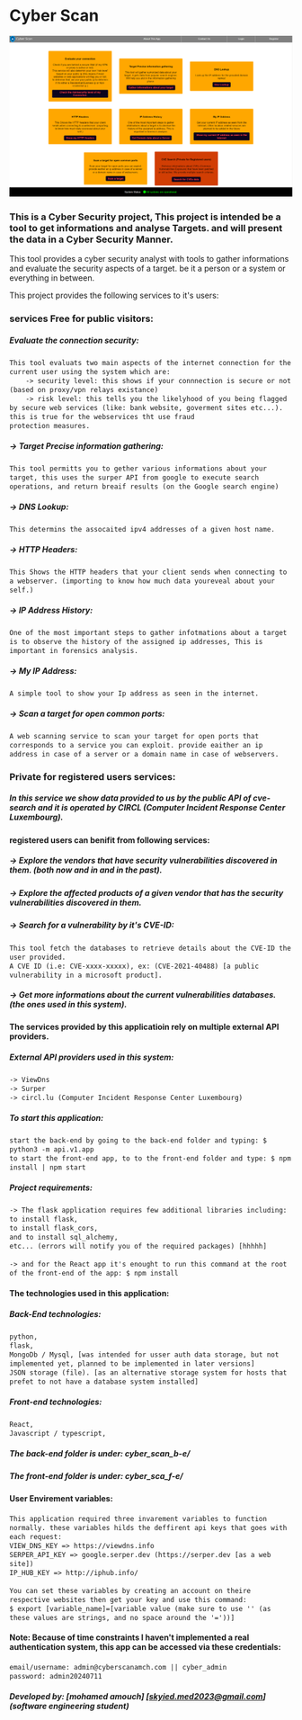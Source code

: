 
# Cyber Scan
![cyber scan main page screen shot](https://github.com/amch-med23/Cyber_scan/blob/master/imgs/cyber_scan_screen_shot.png?raw=true)

### This is a Cyber Security project, This project is intended be a tool to get informations and analyse Targets. and will present the data in a Cyber Security Manner.
This tool provides a cyber security analyst with tools to gather informations and evaluate the security aspects of a target. be it a person or a system or everything in between.

This project provides the following services to it's users:

### services Free for public visitors:

##### Evaluate the connection security:
	This tool evaluats two main aspects of the internet connection for the current user using the system which are:
		-> security level: this shows if your connnection is secure or not (based on proxy/vpn relays existance)
		-> risk level: this tells you the likelyhood of you being flagged by secure web services (like: bank website, goverment sites etc...). this is true for the webservices tht use fraud 				protection measures.

##### -> Target Precise information gathering:
	This tool permitts you to gether various informations about your target, this uses the surper API from google to execute search operations, and return breaif results (on the Google search engine)

##### -> DNS Lookup:
	This determins the assocaited ipv4 addresses of a given host name.

##### -> HTTP Headers:
	This Shows the HTTP headers that your client sends when connecting to a webserver. (importing to know how much data youreveal about your self.)

##### -> IP Address History:
	One of the most important steps to gather infotmations about a target is to observe the history of the assigned ip addresses, This is important in forensics analysis.
##### -> My IP Address:
	A simple tool to show your Ip address as seen in the internet.
##### -> Scan a target for open common ports:
	A web scanning service to scan your target for open ports that corresponds to a service you can exploit. provide eaither an ip address in case of a server or a domain name in case of webservers.

### Private for registered users services:
##### In this service we show data provided to us by the public API of cve-search and it is operated by CIRCL (Computer Incident Response Center Luxembourg).
#### registered users can benifit from following services: 

##### -> Explore the vendors that have security vulnerabilities discovered in them. (both now and in and in the past).

##### -> Explore the affected products of a given vendor that has the security vulnerabilities discovered in them.

##### -> Search for a vulnerability by it's CVE-ID:
	This tool fetch the databases to retrieve details about the CVE-ID the user provided.
	A CVE ID (i.e: CVE-xxxx-xxxxx), ex: (CVE-2021-40488) [a public vulnerability in a microsoft product].

##### -> Get more informations about the current vulnerabilities databases. (the ones used in this system).

#### The services provided by this applicatioin rely on multiple external API providers.

##### External API providers used in this system:	
	-> ViewDns
	-> Surper
	-> circl.lu (Computer Incident Response Center Luxembourg)

##### To start this application:	
	start the back-end by going to the back-end folder and typing: $ python3 -m api.v1.app
	to start the front-end app, to to the front-end folder and type: $ npm install | npm start

##### Project requirements:
	-> The flask application requires few additional libraries including:
 	to install flask,
	to install flask_cors,
	and to install sql_alchemy,
	etc... (errors will notify you of the required packages) [hhhhh]
 	
  	-> and for the React app it's enought to run this command at the root of the front-end of the app: $ npm install

#### The technologies used in this application:
##### Back-End technologies:
	python,
	flask,
	MongoDb / Mysql, [was intended for usser auth data storage, but not implemented yet, planned to be implemented in later versions]
	JSON storage (file). [as an alternative storage system for hosts that prefet to not have a database system installed]
##### Front-end technologies:
	React,
	Javascript / typescript,
	
##### The back-end folder is under: cyber_scan_b-e/
##### The front-end folder is under: cyber_sca_f-e/
#### User Envirement variables:
	This application required three invarement variables to function normally. these variables hilds the deffirent api keys that goes with each request:
	VIEW_DNS_KEY => https://viewdns.info
	SERPER_API_KEY => google.serper.dev (https://serper.dev [as a web site])
	IP_HUB_KEY => http://iphub.info/

	You can set these variables by creating an account on theire respective websites then get your key and use this command:
 	$ export [variable_name]=[variable value (make sure to use '' (as these values are strings, and no space around the '='))] 

#### Note: Because of time constraints I haven't implemented a real authentication system, this app can be accessed via these credentials:</span>
	email/username: admin@cyberscanamch.com || cyber_admin 
	password: admin20240711




##### Developed by: [mohamed amouch] [skyied.med2023@gmail.com] (software engineering student)
